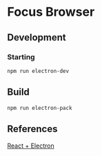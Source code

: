 # Focus Browser




## Development 

### Starting

```npm run electron-dev```

## Build

```npm run electron-pack```

## References

[React + Electron](https://www.codementor.io/randyfindley/how-to-build-an-electron-app-using-create-react-app-and-electron-builder-ss1k0sfer)